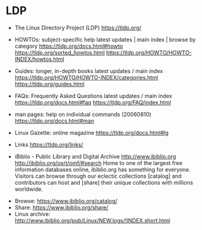 # LDP

* The Linux Directory Project (LDP)
https://tldp.org/

* HOWTOs: subject-specific help
latest updates |  main index |  browse by category
https://tldp.org/docs.html#howto
https://tldp.org/sorted_howtos.html
https://tldp.org/HOWTO/HOWTO-INDEX/howtos.html

* Guides: longer, in-depth books
latest updates / main index
https://tldp.org/HOWTO/HOWTO-INDEX/categories.html
https://tldp.org/guides.html

* FAQs: Frequently Asked Questions
latest updates / main index
https://tldp.org/docs.html#faq
https://tldp.org/FAQ/index.html

* man pages: help on individual commands (20060810)
https://tldp.org/docs.html#man

* Linux Gazette: online magazine
https://tldp.org/docs.html#lg

* Links
https://tldp.org/links/


* iBiblio - Public Library and Digital Archive
http://www.ibiblio.org
http://ibiblio.org/osrt/omf/#search
Home to one of the largest free information databases online, ibiblio.org has something for everyone. Visitors can browse through our eclectic collections [catalog] and contributors can host and [share] their unique collections with millions worldwide.
- Browse: https://www.ibiblio.org/catalog/
- Share: https://www.ibiblio.org/share/
- Linux archive: http://www.ibiblio.org/pub/Linux/NEW.logs/!INDEX.short.html
